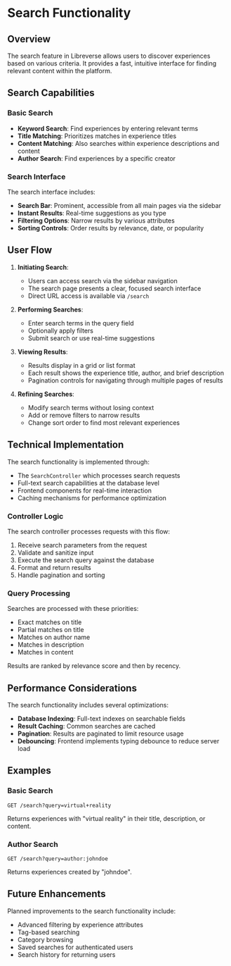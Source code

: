# Search Functionality

## Overview

The search feature in Libreverse allows users to discover experiences based on various criteria. It provides a fast, intuitive interface for finding relevant content within the platform.

## Search Capabilities

### Basic Search

- **Keyword Search**: Find experiences by entering relevant terms
- **Title Matching**: Prioritizes matches in experience titles
- **Content Matching**: Also searches within experience descriptions and content
- **Author Search**: Find experiences by a specific creator

### Search Interface

The search interface includes:

- **Search Bar**: Prominent, accessible from all main pages via the sidebar
- **Instant Results**: Real-time suggestions as you type
- **Filtering Options**: Narrow results by various attributes
- **Sorting Controls**: Order results by relevance, date, or popularity

## User Flow

1. **Initiating Search**:

    - Users can access search via the sidebar navigation
    - The search page presents a clear, focused search interface
    - Direct URL access is available via `/search`

2. **Performing Searches**:

    - Enter search terms in the query field
    - Optionally apply filters
    - Submit search or use real-time suggestions

3. **Viewing Results**:

    - Results display in a grid or list format
    - Each result shows the experience title, author, and brief description
    - Pagination controls for navigating through multiple pages of results

4. **Refining Searches**:
    - Modify search terms without losing context
    - Add or remove filters to narrow results
    - Change sort order to find most relevant experiences

## Technical Implementation

The search functionality is implemented through:

- The `SearchController` which processes search requests
- Full-text search capabilities at the database level
- Frontend components for real-time interaction
- Caching mechanisms for performance optimization

### Controller Logic

The search controller processes requests with this flow:

1. Receive search parameters from the request
2. Validate and sanitize input
3. Execute the search query against the database
4. Format and return results
5. Handle pagination and sorting

### Query Processing

Searches are processed with these priorities:

- Exact matches on title
- Partial matches on title
- Matches on author name
- Matches in description
- Matches in content

Results are ranked by relevance score and then by recency.

## Performance Considerations

The search functionality includes several optimizations:

- **Database Indexing**: Full-text indexes on searchable fields
- **Result Caching**: Common searches are cached
- **Pagination**: Results are paginated to limit resource usage
- **Debouncing**: Frontend implements typing debounce to reduce server load

## Examples

### Basic Search

```
GET /search?query=virtual+reality
```

Returns experiences with "virtual reality" in their title, description, or content.

### Author Search

```
GET /search?query=author:johndoe
```

Returns experiences created by "johndoe".

## Future Enhancements

Planned improvements to the search functionality include:

- Advanced filtering by experience attributes
- Tag-based searching
- Category browsing
- Saved searches for authenticated users
- Search history for returning users
